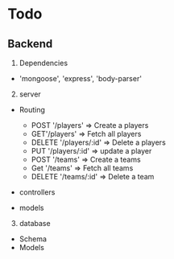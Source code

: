 # Todo

## Backend

1. Dependencies
  + 'mongoose', 'express', 'body-parser'
2. server
  + Routing
    + POST '/players' => Create a players
    + GET'/players' => Fetch all players
    + DELETE '/players/:id' => Delete a players
    + PUT '/players/:id' => update a player
    + POST '/teams' => Create a teams
    + Get '/teams' => Fetch all teams
    + DELETE '/teams/:id' => Delete a team

  + controllers
  + models
3. database
  + Schema
  + Models
